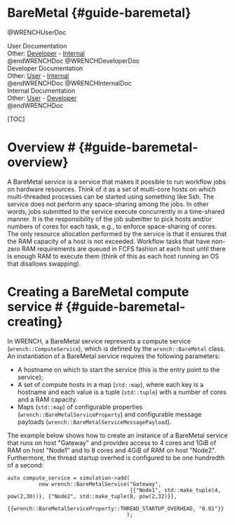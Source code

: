 BareMetal                        {#guide-baremetal}
============

@WRENCHUserDoc <div class="doc-type">User Documentation</div><div class="doc-link">Other: <a href="../developer/wrench-101.html">Developer</a> - <a href="../internal/wrench-101.html">Internal</a></div> @endWRENCHDoc
@WRENCHDeveloperDoc  <div class="doc-type">Developer Documentation</div><div class="doc-link">Other: <a href="../user/wrench-101.html">User</a> - <a href="../internal/wrench-101.html">Internal</a></div> @endWRENCHDoc
@WRENCHInternalDoc  <div class="doc-type">Internal Documentation</div><div class="doc-link">Other: <a href="../user/wrench-101.html">User</a> -  <a href="../developer/wrench-101.html">Developer</a></div> @endWRENCHDoc

[TOC]

# Overview #            {#guide-baremetal-overview}

A BareMetal service is a service that makes it possible to run workflow
jobs on hardware resources. Think of it as a set of multi-core hosts on
which multi-threaded processes can be started using something like Ssh. The
service does not perform any space-sharing among the jobs. In other words,
jobs submitted to the service execute concurrently in a time-shared manner.
It is the responsibility of the job submitter to pick hosts and/or numbers
of cores for each task, e.g., to enforce space-sharing of cores.  The only
resource allocation performed by the service is that it ensures that the
RAM capacity of a host is not exceeded. Workflow tasks that have non-zero
RAM requirements are queued in FCFS fashion at each host until there is
enough RAM to execute them (think of this as each host running an OS that
disallows swapping).

# Creating a BareMetal compute service #        {#guide-baremetal-creating}

In WRENCH, a BareMetal service represents a compute service
(`wrench::ComputeService`), which is defined by the `wrench::BareMetal`
class. An instantiation of a BareMetal service requires the following
parameters:

- A hostname on which to start the service (this is the entry point to the service);
- A set of compute hosts in a map (`std::map`), where each key is a hostname
  and each value is a tuple (`std::tuple`) with a number of cores and a RAM capacity. 
- Maps (`std::map`) of configurable properties (`wrench::BareMetalServiceProperty`) and configurable message 
  payloads (`wrench::BareMetalServiceMessagePayload`).
  
The example below shows how to create an instance of a BareMetal service
that runs on host "Gateway" and provides access to 4 cores and 1GiB of RAM on host "Node1"
and to 8 cores and 4GiB of RAM on host "Node2". Furthermore, the thread startup overhed is
configured to be one hundredth of a second:

~~~~~~~~~~~~~{.cpp}
auto compute_service = simulation->add(
          new wrench::BareMetalService("Gateway", 
                                       {{"Node1", std::make_tuple(4, pow(2,30))}, {"Node2", std::make_tuple(8, pow(2,32)}},
                                       {{wrench::BareMetalServiceProperty::THREAD_STARTUP_OVERHEAD, "0.01"}}
                                      );
~~~~~~~~~~~~~

